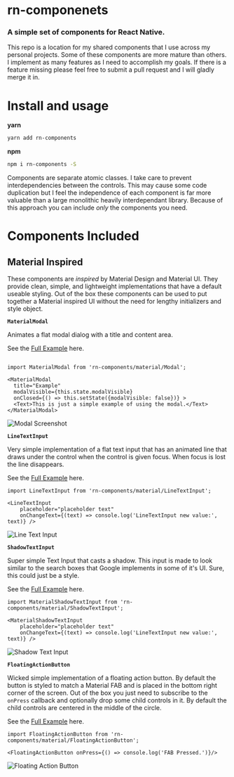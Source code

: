 # rn-componenets
### A simple set of components for React Native.

This repo is a location for my shared components that I use across my personal projects.  Some of these components are more mature than others.  I implement as many features as I need to accomplish my goals.  If there is a feature missing please feel free to submit a pull request and I will gladly merge it in.

# Install and usage

**yarn**

```sh
yarn add rn-components
```

**npm**

```sh
npm i rn-components -S
```

Components are separate atomic classes.  I take care to prevent interdependencies between the controls.  This may cause some code duplication but I feel the independence of each component is far more valuable than a large monolithic heavily interdependant library.  Because of this approach you can include *only* the components you need.


# Components Included

## Material Inspired

These components are *inspired* by Material Design and Material UI.  They provide clean, simple, and lightweight implementations that have a default useable styling.  Out of the box these components can be used to put together a Material inspired UI without the need for lengthy initializers and style object.

**`MaterialModal`**

Animates a flat modal dialog with a title and content area.

See the [Full Example](https://github.com/dsandor/rn-components/blob/master/Examples/modal/index.ios.js) here.

```JSX

import MaterialModal from 'rn-components/material/Modal';

<MaterialModal 
  title="Example" 
  modalVisible={this.state.modalVisible}
  onClosed={() => this.setState({modalVisible: false})} >
  <Text>This is just a simple example of using the modal.</Text>
</MaterialModal>
```

![Modal Screenshot](https://raw.githubusercontent.com/dsandor/rn-components/master/wiki/assets/modal.png)

**`LineTextInput`**

Very simple implementation of a flat text input that has an animated line that draws under the control when the control is given focus.  When focus is lost the line disappears.

See the [Full Example](https://github.com/dsandor/rn-components/blob/master/Examples/lineTextInput/index.ios.js) here.

```JSX
import LineTextInput from 'rn-components/material/LineTextInput';

<LineTextInput 
	placeholder="placeholder text" 
	onChangeText={(text) => console.log('LineTextInput new value:', text)} />
```

![Line Text Input](https://raw.githubusercontent.com/dsandor/rn-components/master/wiki/assets/LineTextInput.gif)


**`ShadowTextInput`**

Super simple Text Input that casts a shadow.  This input is made to look similar to the search boxes that Google implements in some of it's UI.  Sure, this could just be a style.

See the [Full Example](https://github.com/dsandor/rn-components/blob/master/Examples/shadowTextInput/index.ios.js) here.

```JSX
import MaterialShadowTextInput from 'rn-components/material/ShadowTextInput';

<MaterialShadowTextInput 
	placeholder="placeholder text" 
	onChangeText={(text) => console.log('LineTextInput new value:', text)} />
```

![Shadow Text Input](https://raw.githubusercontent.com/dsandor/rn-components/master/wiki/assets/ShadowTextInput.png)

**`FloatingActionButton`**

Wicked simple implementation of a floating action button.  By default the button is styled to match a Material FAB and is placed in the bottom right corner of the screen. Out of the box you just need to subscribe to the `onPress` callback and optionally drop some child controls in it.  By default the child controls are centered in the middle of the circle.

See the [Full Example](https://github.com/dsandor/rn-components/blob/master/Examples/floatingActionButton/index.ios.js) here.

```JSX
import FloatingActionButton from 'rn-components/material/FloatingActionButton';

<FloatingActionButton onPress={() => console.log('FAB Pressed.')}/>
```

![Floating Action Button](https://raw.githubusercontent.com/dsandor/rn-components/master/wiki/assets/floatingActionButton.gif)



